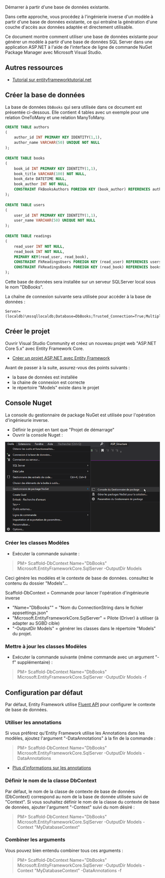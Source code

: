 Démarrer à partir d'une base de données existante.

Dans cette approche, vous procédez à l'ingénierie inverse d'un modèle à partir d'une base de données existante, ce qui entraîne la génération d'une couche d'accès aux données adaptée et directement utilisable.

Ce document montre comment utiliser une base de données existante pour générer un modèle à partir d'une base de données SQL Server dans une application ASP.NET à l'aide de l'interface de ligne de commande NuGet Package Manager avec Microsoft Visual Studio.


## Autres ressources

- [Tutorial sur entityframeworktutorial.net](https://www.entityframeworktutorial.net/efcore/create-model-for-existing-database-in-ef-core.aspx)


## Créer la base de données 

La base de données `DbBooks` qui sera utilisée dans ce document est présentée ci-dessous. 
Elle contient 4 tables avec un exemple pour une relation OneToMany et une relation ManyToMany.

```sql
CREATE TABLE authors 
(
    author_id INT PRIMARY KEY IDENTITY(1,1),
    author_name VARCHAR(50) UNIQUE NOT NULL
);

CREATE TABLE books 
(
    book_id INT PRIMARY KEY IDENTITY(1,1),
    book_title VARCHAR(100) NOT NULL,
    book_date DATETIME NULL,
    book_author INT NOT NULL,
    CONSTRAINT FkBooksAuthors FOREIGN KEY (book_author) REFERENCES authors(author_id);
);

CREATE TABLE users 
(
    user_id INT PRIMARY KEY IDENTITY(1,1),
    user_name VARCHAR(50) UNIQUE NOT NULL
);

CREATE TABLE readings 
(
    read_user INT NOT NULL,
    read_book INT NOT NULL,
    PRIMARY KEY(read_user, read_book),
    CONSTRAINT FkReadingsUsers FOREIGN KEY (read_user) REFERENCES users(user_id),
    CONSTRAINT FkReadingsBooks FOREIGN KEY (read_book) REFERENCES books(book_id);
);

```

Cette base de données sera installée sur un serveur SQLServer local sous le nom "DbBooks".

La chaîne de connexion suivante sera utilisée pour accéder à la base de données :

```
Server=(localdb)\mssqllocaldb;Database=DbBooks;Trusted_Connection=True;MultipleActiveResultSets=true
```

## Créer le projet

Ouvrir Visual Studio Community et créez un nouveau projet web "ASP.NET Core 5.x" avec Entity Framework Core.

- [Créer un projet ASP.NET avec Entity Framework](creer-projet-asp.md)

Avant de passer à la suite, assurez-vous des points suivants :

- la base de données est installée
- la chaine de connexion est correcte
- le répertoire "Models" existe dans le projet


## Console Nuget 

La console du gestionnaire de package NuGet est utilisée pour l'opération d'ingénieurie inverse.

- Définir le projet en tant que "Projet de démarrage"
- Ouvrir la console Nuget : 

![Ouvrir la console nuget](nuget-ouvrir-console.png)


### Créer les classes Modèles 

- Exécuter la commande suivante :

> PM> Scaffold-DbContext Name="DbBooks" Microsoft.EntityFrameworkCore.SqlServer -OutputDir Models

Ceci génère les modèles et le contexte de base de données. consultez le contenu du dossier "Models"...

Scaffold-DbContext = Commande pour lancer l'opération d'ingénieurie inverse
- "Name="DbBooks"" = "Nom du ConnectionString dans le fichier appsettings.json"
- "Microsoft.EntityFrameworkCore.SqlServer" = Pilote (Driver) à utiliser (à adapter au SGBD cible)
- "-OutputDir Models" = générer les classes dans le répertoire "Models" du projet.

### Mettre à jour les classes Modèles 

- Exécuter la commande suivante (même commande avec un argument "-f" supplémentaire) :

> PM> Scaffold-DbContext Name="DbBooks" Microsoft.EntityFrameworkCore.SqlServer -OutputDir Models -f


## Configuration par défaut

Par défaut, Entity Framework utilise [Fluent API](https://www.learnentityframeworkcore.com/configuration/fluent-api) pour configurer le contexte de base de données.

### Utiliser les annotations

Si vous préférez qu'Entity Framework utilise les Annotations dans les modèles, ajoutez l'argument "-DataAnnotations" à la fin de la commande : 

> PM> Scaffold-DbContext Name="DbBooks" Microsoft.EntityFrameworkCore.SqlServer -OutputDir Models -DataAnnotations

- [Plus d'informations sur les annotations](https://www.learnentityframeworkcore.com/configuration/data-annotation-attributes)

### Définir le nom de la classe DbContext

Par défaut, le nom de la classe de contexte de base de données (DbContext) correspond au nom de la base de donnée utilisée suivi de "Context".
Si vous souhaitez définir le nom de la classe du contexte de base de données, ajouter l'argument "-Context" suivi du nom désiré : 

> PM> Scaffold-DbContext Name="DbBooks" Microsoft.EntityFrameworkCore.SqlServer -OutputDir Models -Context "MyDatabaseContext" 


### Combiner les arguments

Vous pouvez bien entendu combiner tous ces arguments : 

> PM> Scaffold-DbContext Name="DbBooks" Microsoft.EntityFrameworkCore.SqlServer -OutputDir Models -Context "MyDatabaseContext" -DataAnnotations -f
